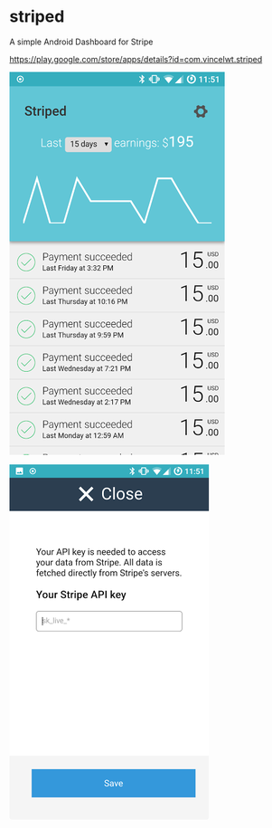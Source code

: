 # striped
A simple Android Dashboard for Stripe

https://play.google.com/store/apps/details?id=com.vincelwt.striped

![Screenshot](screenshot.png)

![Screenshot](screenshot2.png)
